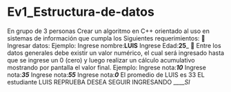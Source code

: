 # Ev1_Estructura-de-datos
En grupo  de  3  personas  Crear un   algoritmo  en  C++  orientado  al  uso  en  sistemas  de  información  que cumpla los  Siguientes  requerimientos:   Ingresar  datos: Ejemplo:  Ingrese  nombre:____LUIS____ Ingrese  Edad:____25_____   Entre  los  datos  generales  debe  existir  un  valor  numérico,  el  cual  será  ingresado  hasta  que  se ingrese  un  0  (cero)  y  luego  realizar un  cálculo  acumulativo  mostrando  por pantalla  el  valor  final. Ejemplo:    Ingrese  nota:___10___ Ingrese  nota:___35___ Ingrese  nota:___55___ Ingrese  nota:___0___ El promedio  de  LUIS  es 33 EL  estudiante  LUIS  REPRUEBA DESEA  SEGUIR INGRESANDO  _____SI_
